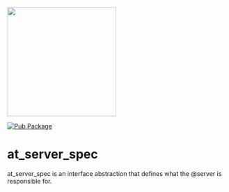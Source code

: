 <img width=250px src="https://atsign.dev/assets/img/@platform_logo_grey.svg?sanitize=true">

[![Pub Package](https://img.shields.io/pub/v/at_server_spec)](https://pub.dev/packages/at_server_spec)

# at_server_spec
at_server_spec is an interface abstraction that defines what the @server is responsible for. 